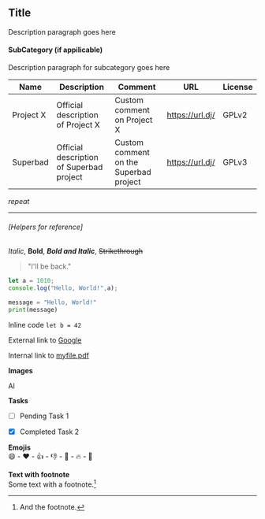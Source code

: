 ## Title

Description paragraph goes here

#### SubCategory (if appilicable)

Description paragraph for subcategory goes here

| **Name** |  **Description** | **Comment** | **URL** | **License** |
|----------|-------------|-------------|---------|-------------|
| Project X | Official description of Project X | Custom comment on Project X | https://url.dj/ | GPLv2
| Superbad | Official description of Superbad project | Custom comment on the Superbad project | https://url.dj/ | GPLv3

*repeat*



<!-- Delete or comment from here --> 
------------------------------------------------------------------

###### [Helpers for reference]

*Italic*,
 **Bold**,
 ***Bold and Italic***,
 ~~Strikethrough~~

<!-- Quote -->
> "I'll be back."

<!-- code block --> 
 ```javascript
 let a = 1010;
 console.log("Hello, World!",a);
 ```
 ```python
 message = "Hello, World!"
 print(message)
 ```

Inline code `let b = 42`

External link to [Google](https://www.google.com/)

Internal link to [myfile.pdf](./assets/myfile.pdf)


**Images**  
<!-- Markdown --> 
<!-- ![A cute cat](https://think.dj/dj/images/dj.favico.c.png "Alt text") -->
<!-- HTML Tag -->
<img src="https://think.dj/dj/images/dj.favico.c.png" alt="Alt text" width="16" height="16" />


**Tasks**  
- [ ] Pending Task 1
- [x] Completed Task 2


**Emojis**  
:smile: - 
:heart: - 
:+1: - 
:-1: - 
:100: - 
:fire: - 
:rocket: 


**Text with footnote**  
Some text with a footnote.[^1]
[^1]: And the footnote.
